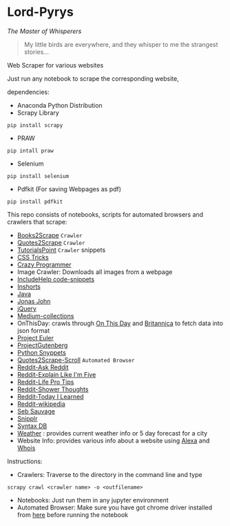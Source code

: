 # Lord-Pyrys

_The Master of Whisperers_

> My little birds are everywhere, and they whisper to me the strangest stories...

Web Scraper for various websites

Just run any notebook to scrape the corresponding website,

dependencies:
* Anaconda Python Distribution
* Scrapy Library
```
pip install scrapy
```
* PRAW
```
pip intall praw
```
* Selenium
```
pip install selenium
```
* Pdfkit (For saving Webpages as pdf)
```
pip install pdfkit
```
This repo consists of notebooks, scripts for automated browsers and crawlers that scrape:
* [Books2Scrape](https://books.toscrape.com) ```Crawler```
* [Quotes2Scrape](https://quotes.toscrape.com) ```Crawler```
* [TutorialsPoint](https://www.tutorialspoint.com/programming_examples/) ```Crawler``` snippets
* [CSS Tricks](https://css-tricks.com/snippets/)
* [Crazy Programmer](https://www.thecrazyprogrammer.com)
* Image Crawler: Downloads all images from a webpage
* [IncludeHelp code-snippets](https://www.includehelp.com/code-snippets/)
* [Inshorts](https://inshorts.com/en/read)
* [Java](https://jaxenter.com/15-useful-code-snippets-java-developers-131796.html)
* [Jonas John](http://www.jonasjohn.de/snippets/all.htm)
* [jQuery](https://www.thecrazyprogrammer.com/2015/01/useful-jquery-code-snippets.html)
* [Medium-collections](https://medium.com/collections)
* OnThisDay: crawls through [On This Day](https://www.onthisday.com/) and [Britannica](https://www.britannica.com/on-this-day) to fetch data into json format
* [Project Euler](https://projecteuler.net/archives)
* [ProjectGutenberg](https://www.gutenberg.org/)
* [Python Snyppets](https://snippets.readthedocs.io/en/latest/)
* [Quotes2Scrape-Scroll](http://quotes.toscrape.com/scroll) ```Automated Browser```
* [Reddit-Ask Reddit](https://www.reddit.com/r/AskReddit/)
* [Reddit-Explain Like I'm Five](https://www.reddit.com/r/explainlikeimfive/)
* [Reddit-Life Pro Tips](https://www.reddit.com/r/LifeProTips/)
* [Reddit-Shower Thoughts](https://www.reddit.com/r/Showerthoughts/)
* [Reddit-Today I Learned](https://www.reddit.com/r/todayilearned/)
* [Reddit-wikipedia](https://www.reddit.com/r/wikipedia/)
* [Seb Sauvage](https://sebsauvage.net/python/snyppets/)
* [Snipplr](https://snipplr.com/popular/language)
* [Syntax DB](https://syntaxdb.com/reference)
* [Weather](https://openweathermap.org/) : provides current weather info or 5 day forecast for a city
* Website Info: provides various info about a website using [Alexa](https://www.alexa.com/siteinfo/) and [Whois](https://www.whois.com/)

Instructions:
* Crawlers:
      Traverse to the directory in the command line and type
```
scrapy crawl <crawler name> -o <outfilename>
```
* Notebooks:
      Just run them in any jupyter environment
* Automated Browser:
    Make sure you have got chrome driver installed from [here](https://sites.google.com/a/chromium.org/chromedriver/downloads) before running the notebook